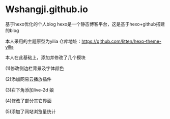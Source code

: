 # Wshangji.github.io

基于hexo优化的个人blog
hexo是一个静态博客平台，这是基于hexo+github搭建的blog

  本人采用的主题原型为yilia 仓库地址：https://github.com/litten/hexo-theme-yilia

本人在此基础上，添加并修改了几个模块

(1)修改侧边栏背景及字体颜色

(2)添加网易云播放插件

(3)右下角添加live-2d 娘

(4)修改了部分其它界面

(5)添加了网站浏览量统计
